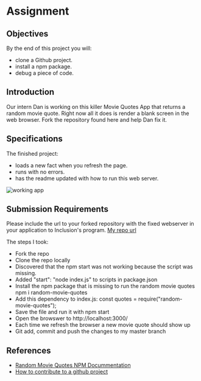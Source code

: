 # Assignment

## Objectives

By the end of this project you will:

- clone a Github project.
- install a npm package.
- debug a piece of code.

## Introduction

Our intern Dan is working on this killer Movie Quotes App that returns a random movie quote. Right now all it does is render a blank screen in the web browser. Fork the repository found here and help Dan fix it.  

## Specifications

The finished project:

- loads a new fact when you refresh the page.
- runs with no errors.
- has the readme updated with how to run this web server.

![working app](app.gif)

## Submission Requirements

Please include the url to your forked repository with the fixed webserver in your application to Inclusion's program.
[My repo url](https://github.com/jencwong/application_assignment)

The steps I took:
- Fork the repo
- Clone the repo locally
- Discovered that the npm start was not working because the script was missing.  
- Added "start": "node index.js" to scripts in package.json
- Install the npm package that is missing to run the random movie quotes npm i random-movie-quotes 
- Add this dependency to index.js: const quotes = require("random-movie-quotes");
- Save the file and run it with npm start
- Open the browswer to http://localhost:3000/
- Each time we refresh the browser a new movie quote should show up
- Git add, commit and push the changes to my master branch

## References

- [Random Movie Quotes NPM Docummentation](https://www.npmjs.com/package/random-movie-quotes)
- [How to contribute to a github project](https://akrabat.com/the-beginners-guide-to-contributing-to-a-github-project/)
